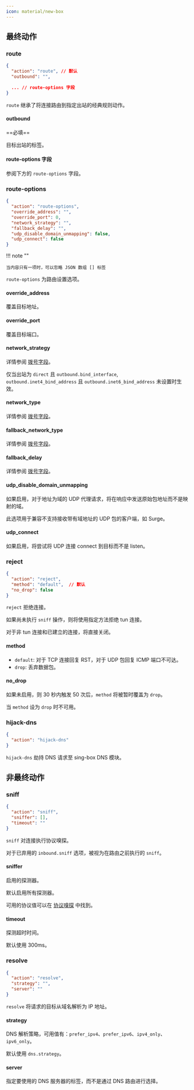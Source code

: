```yaml
---
icon: material/new-box
---
```


## 最终动作

### route

```json
{
  "action": "route", // 默认
  "outbound": "",
  
  ... // route-options 字段
}
```

`route` 继承了将连接路由到指定出站的经典规则动作。

#### outbound

==必填==

目标出站的标签。

#### route-options 字段

参阅下方的 `route-options` 字段。

### route-options

```json
{
  "action": "route-options",
  "override_address": "",
  "override_port": 0,
  "network_strategy": "",
  "fallback_delay": "",
  "udp_disable_domain_unmapping": false,
  "udp_connect": false
}
```

!!! note ""

    当内容只有一项时，可以忽略 JSON 数组 [] 标签

`route-options` 为路由设置选项。

#### override_address

覆盖目标地址。

#### override_port

覆盖目标端口。

#### network_strategy

详情参阅 [拨号字段](/configuration/shared/dial/#network_strategy)。

仅当出站为 `direct` 且 `outbound.bind_interface`, `outbound.inet4_bind_address`
且 `outbound.inet6_bind_address` 未设置时生效。

#### network_type

详情参阅 [拨号字段](/configuration/shared/dial/#network_type)。

#### fallback_network_type

详情参阅 [拨号字段](/configuration/shared/dial/#fallback_network_type)。

#### fallback_delay

详情参阅 [拨号字段](/configuration/shared/dial/#fallback_delay)。

#### udp_disable_domain_unmapping

如果启用，对于地址为域的 UDP 代理请求，将在响应中发送原始包地址而不是映射的域。

此选项用于兼容不支持接收带有域地址的 UDP 包的客户端，如 Surge。

#### udp_connect

如果启用，将尝试将 UDP 连接 connect 到目标而不是 listen。

### reject

```json
{
  "action": "reject",
  "method": "default",  // 默认
  "no_drop": false
}
```

`reject` 拒绝连接。

如果尚未执行 `sniff` 操作，则将使用指定方法拒绝 tun 连接。

对于非 tun 连接和已建立的连接，将直接关闭。

#### method

- `default`: 对于 TCP 连接回复 RST，对于 UDP 包回复 ICMP 端口不可达。
- `drop`: 丢弃数据包。

#### no_drop

如果未启用，则 30 秒内触发 50 次后，`method` 将被暂时覆盖为 `drop`。

当 `method` 设为 `drop` 时不可用。

### hijack-dns

```json
{
  "action": "hijack-dns"
}
```

`hijack-dns` 劫持 DNS 请求至 sing-box DNS 模块。

## 非最终动作

### sniff

```json
{
  "action": "sniff",
  "sniffer": [],
  "timeout": ""
}
```

`sniff` 对连接执行协议嗅探。

对于已弃用的 `inbound.sniff` 选项，被视为在路由之前执行的 `sniff`。

#### sniffer

启用的探测器。

默认启用所有探测器。

可用的协议值可以在 [协议嗅探](../sniff/) 中找到。

#### timeout

探测超时时间。

默认使用 300ms。

### resolve

```json
{
  "action": "resolve",
  "strategy": "",
  "server": ""
}
```

`resolve` 将请求的目标从域名解析为 IP 地址。

#### strategy

DNS 解析策略，可用值有：`prefer_ipv4`、`prefer_ipv6`、`ipv4_only`、`ipv6_only`。

默认使用 `dns.strategy`。

#### server

指定要使用的 DNS 服务器的标签，而不是通过 DNS 路由进行选择。
